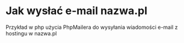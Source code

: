 # Jak wysłać e-mail nazwa.pl
Przykład w php użycia PhpMailera do wysyłania wiadomości e-mail z hostingu w nazwa.pl

